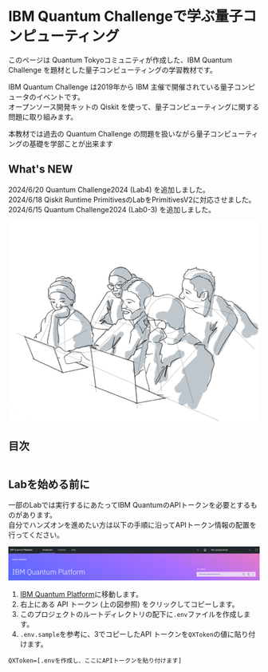 # IBM Quantum Challengeで学ぶ量子コンピューティング

このページは Quantum Tokyoコミュニティが作成した、IBM Quantum Challenge を題材とした量子コンピューティングの学習教材です。

IBM Quantum Challenge は2019年から IBM 主催で開催されている量子コンピュータのイベントです。    
オープンソース開発キットの Qiskit を使って、量子コンピューティングに関する問題に取り組みます。

本教材では過去の Quantum Challenge の問題を扱いながら量子コンピューティングの基礎を学部ことが出来ます

## What's NEW
2024/6/20 Quantum Challenge2024 (Lab4) を追加しました。  
2024/6/18 Qiskit Runtime PrimitivesのLabをPrimitivesV2に対応させました。  
2024/6/15 Quantum Challenge2024 (Lab0-3) を追加しました。  

![](./resources/group-working.png)

## 目次
```{tableofcontents}

```

## Labを始める前に
一部のLabでは実行するにあたってIBM QuantumのAPIトークンを必要とするものがあります。  
自分でハンズオンを進めたい方は以下の手順に沿ってAPIトークン情報の配置を行ってください。

![APIトークンの取得](./resources/ibmq_get_apitoken.png)

1.   [IBM Quantum Platform](https://quantum.ibm.com/)に移動します。
1.   右上にある API トークン (上の図参照) をクリックしてコピーします。
1.   このプロジェクトのルートディレクトリの配下に`.env`ファイルを作成します。
1.   `.env.sample`を参考に、3でコピーしたAPI トークンを`QXToken`の値に貼り付けます。

```
QXToken=[.envを作成し、ここにAPIトークンを貼り付けます]
```